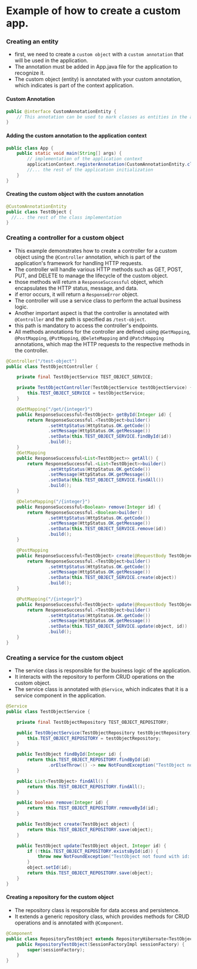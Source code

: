 # Example of how to create a custom app.

### Creating an entity
- first, we need to create a `custom object` with a `custom annotation` that will be used in the application.
- The annotation must be added in App.java file for the application to recognize it.
- The custom object (entity) is annotated with your custom annotation, which indicates is part of the context application.

#### Custom Annotation
```java
public @interface CustomAnnotationEntity {
    // This annotation can be used to mark classes as entities in the application.
}
```
#### Adding the custom annotation to the application context
```java
public class App {
    public static void main(String[] args) {
        // implementation of the application context
        applicationContext.registerAnnotation(CustomAnnotationEntity.class);
        //... the rest of the application initialization
    }
}
```

#### Creating the custom object with the custom annotation
```java
@CustomAnnotationEntity
public class TestObject {
  //... the rest of the class implementation
}
```

### Creating a controller for a custom object
- This example demonstrates how to create a controller for a custom object using the `@Controller` annotation, 
  which is part of the application's framework for handling HTTP requests.
- The controller will handle various HTTP methods such as GET, POST, PUT, and DELETE to manage the lifecycle of the custom object.
- those methods will return a `ResponseSuccessful` object, which encapsulates the HTTP status, message, and data.
- if error occurs, it will return a `ResponseError` object.
- The controller will use a service class to perform the actual business logic.
- Another important aspect is that the controller is annotated with `@Controller` and the path is specified as `/test-object`.
- this path is mandatory to access the controller's endpoints.
- All methods annotations for the controller are defined using `@GetMapping`, `@PostMapping`, `@PutMapping`, `@DeleteMapping` and `@PatchMapping` annotations, 
  which map the HTTP requests to the respective methods in the controller.

```java
@Controller("/test-object")
public class TestObjectController {

    private final TestObjectService TEST_OBJECT_SERVICE;

    private TestObjectController(TestObjectService testObjectService) {
        this.TEST_OBJECT_SERVICE = testObjectService;
    }

    @GetMapping("/get/{integer}")
    public ResponseSuccessful<TestObject> getById(Integer id) {
        return ResponseSuccessful.<TestObject>builder()
                .setHttpStatus(HttpStatus.OK.getCode())
                .setMessage(HttpStatus.OK.getMessage())
                .setData(this.TEST_OBJECT_SERVICE.findById(id))
                .build();
    }
    @GetMapping
    public ResponseSuccessful<List<TestObject>> getAll() {
        return ResponseSuccessful.<List<TestObject>>builder()
                .setHttpStatus(HttpStatus.OK.getCode())
                .setMessage(HttpStatus.OK.getMessage())
                .setData(this.TEST_OBJECT_SERVICE.findAll())
                .build();
    }

    @DeleteMapping("/{integer}")
    public ResponseSuccessful<Boolean> remove(Integer id) {
        return ResponseSuccessful.<Boolean>builder()
                .setHttpStatus(HttpStatus.OK.getCode())
                .setMessage(HttpStatus.OK.getMessage())
                .setData(this.TEST_OBJECT_SERVICE.remove(id))
                .build();
    }

    @PostMapping
    public ResponseSuccessful<TestObject> create(@RequestBody TestObject object) {
        return ResponseSuccessful.<TestObject>builder()
                .setHttpStatus(HttpStatus.OK.getCode())
                .setMessage(HttpStatus.OK.getMessage())
                .setData(this.TEST_OBJECT_SERVICE.create(object))
                .build();
    }

    @PutMapping("/{integer}")
    public ResponseSuccessful<TestObject> update(@RequestBody TestObject object, Integer id) {
        return ResponseSuccessful.<TestObject>builder()
                .setHttpStatus(HttpStatus.OK.getCode())
                .setMessage(HttpStatus.OK.getMessage())
                .setData(this.TEST_OBJECT_SERVICE.update(object, id))
                .build();
    }
}
```

### Creating a service for the custom object
- The service class is responsible for the business logic of the application.
- It interacts with the repository to perform CRUD operations on the custom object.
- The service class is annotated with `@Service`, which indicates that it is a service component in the application.

```java
@Service
public class TestObjectService {

    private final TestObjectRepository TEST_OBJECT_REPOSITORY;

    public TestObjectService(TestObjectRepository testObjectRepository) {
        this.TEST_OBJECT_REPOSITORY = testObjectRepository;
    }

    public TestObject findById(Integer id) {
        return this.TEST_OBJECT_REPOSITORY.findById(id)
                .orElseThrow(() -> new NotFoundException("TestObject not found with id: " + id));
    }

    public List<TestObject> findAll() {
        return this.TEST_OBJECT_REPOSITORY.findAll();
    }

    public boolean remove(Integer id) {
        return this.TEST_OBJECT_REPOSITORY.removeById(id);
    }

    public TestObject create(TestObject object) {
        return this.TEST_OBJECT_REPOSITORY.save(object);
    }

    public TestObject update(TestObject object, Integer id) {
        if (!this.TEST_OBJECT_REPOSITORY.existsById(id)) {
            throw new NotFoundException("TestObject not found with id: " + id);
        }
        object.setId(id);
        return this.TEST_OBJECT_REPOSITORY.save(object);
    }
}
```

#### Creating a repository for the custom object
- The repository class is responsible for data access and persistence.
- It extends a generic repository class, which provides methods for CRUD operations and is annotated with `@Component`.

```java
@Component
public class RepositoryTestObject extends RepositoryHibernate<TestObject, Integer> {
    public RepositoryTestObject(SessionFactoryImpl sessionFactory) {
        super(sessionFactory);
    }
}
```
